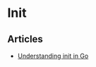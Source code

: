 # Init

## Articles
- [Understanding init in Go](https://www.digitalocean.com/community/tutorials/understanding-init-in-go)